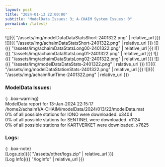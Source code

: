 ```yaml
---
layout: post
title: "2024-01-13 22:00:00"
subtitle: "ModelData Issues: 3; A-CHAIM System Issues: 0"
permalink: /latest/
---
```


![]({{ "/assets/img/modelDataDataStatsShort-2401322.png" | relative_url }})
![]({{ "/assets/img/achaimDataStatsShort-2401322.png" | relative_url }})
![]({{ "/assets/img/achaimDataStatsLong00-2401322.png" | relative_url }})
![]({{ "/assets/img/achaimDataStatsLong01-2401322.png" | relative_url }})
![]({{ "/assets/img/achaimDataStatsLong02-2401322.png" | relative_url }})
![]({{ "/assets/img/modelDataDataStats-2401322.png" | relative_url }})
![]({{ "/assets/img/modelDataStationStats-2401322.png" | relative_url }})
![]({{ "/assets/img/achaimRunTime-2401322.png" | relative_url }})


### ModelData Issues:  
  
{: .box-warning}  
 ModelData report for 13-Jan-2024 22:15:17   
 /home2/achaim1/A-CHAIM/modelData/2024/013/22/modelData.mat   
 0% of all possible stations for IONO were downloaded. x3404   
 0% of all possible stations for SENTINEL were downloaded. x1124   
 0% of all possible stations for KARTVERKET were downloaded. x7625   
  


### Logs:  
  
{: .box-note}  
[Logs.zip]({{ "/assets/other/logs.zip" | relative_url }})  
[Log Info]({{ "/logInfo" | relative_url }})  
